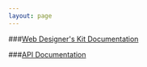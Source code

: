 ```yaml
---
layout: page
---
```


###[Web Designer's Kit Documentation](wdk/)

###[API Documentation](API-Documentation/)
